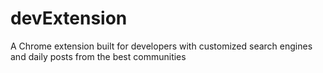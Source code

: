 # devExtension
A Chrome extension built for developers with customized search engines and daily posts from the best communities
